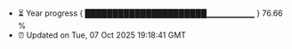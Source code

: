 - ⏳ Year progress { ██████████████████████▁▁▁▁▁▁▁▁ } 76.66 %
- ⏰ Updated on Tue, 07 Oct 2025 19:18:41 GMT

